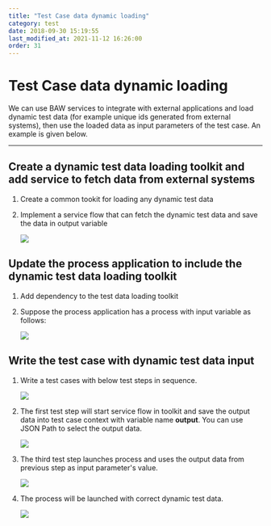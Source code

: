 ```yaml
---
title: "Test Case data dynamic loading"
category: test
date: 2018-09-30 15:19:55
last_modified_at: 2021-11-12 16:26:00
order: 31
---
```


# Test Case data dynamic loading

We can use BAW services to integrate with external applications and load dynamic test data (for example unique ids generated from external systems), then use the loaded data as input parameters of the test case. An example is given below.

***   
## Create a dynamic test data loading toolkit and add service to fetch data from external systems

  1. Create a common tookit for loading any dynamic test data
  
  2. Implement a service flow that can fetch the dynamic test data and save the data in output variable 

     ![][toolkit_service_flow] 

## Update the process application to include the dynamic test data loading toolkit 

  1. Add dependency to the test data loading toolkit
 
  2. Suppose the process application has a process with input variable as follows:
    
     ![][processapp_process]
  
  
## Write the test case with dynamic test data input

  1. Write a test cases with below test steps in sequence.  
  
     ![][testcase_steps]
  
  2. The first test step will start service flow in toolkit and save the output data into test case context with variable name **output**. You can use JSON Path to select the output data.
  
     ![][testcase_get_testdata]
  
  3. The third test step launches process and uses the output data from previous step as input parameter's value.

     ![][testcase_use_testdata]   


  4. The process will be launched with correct dynamic test data.

     ![][testcase_process_inspector]
  


    
[toolkit_service_flow]: ../images/test/toolkit_service_flow.png
[processapp_process]: ../images/test/processapp_process.png    
[testcase_steps]: ../images/test/testcase_steps.png   
[testcase_get_testdata]: ../images/test/testcase_get_testdata.png
[testcase_use_testdata]: ../images/test/testcase_use_testdata.png
[testcase_process_inspector]: ../images/test/testcase_process_inspector.png
